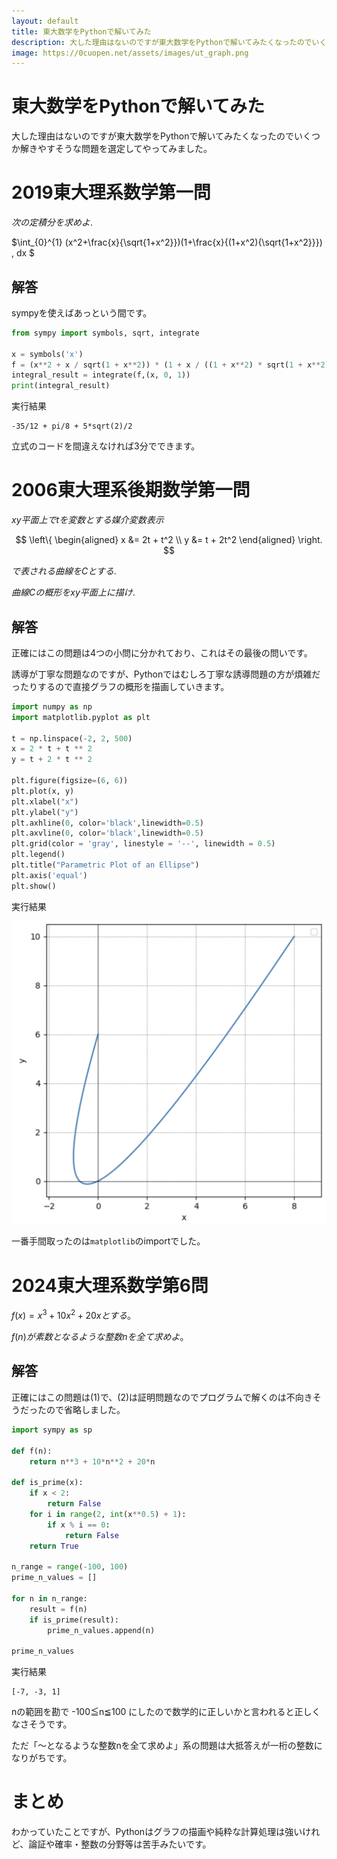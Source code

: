 ```yaml
---
layout: default
title: 東大数学をPythonで解いてみた
description: 大した理由はないのですが東大数学をPythonで解いてみたくなったのでいくつか解きやすそうな問題を選定してやってみました。
image: https://0cuopen.net/assets/images/ut_graph.png
---
```


# 東大数学をPythonで解いてみた

大した理由はないのですが東大数学をPythonで解いてみたくなったのでいくつか解きやすそうな問題を選定してやってみました。

# 2019東大理系数学第一問

$次の定積分を求めよ.$

$\int_{0}^{1} (x^2+\frac{x}{\sqrt{1+x^2}})(1+\frac{x}{(1+x^2){\sqrt{1+x^2}}}) \, dx $

## 解答

sympyを使えばあっという間です。

```python
from sympy import symbols, sqrt, integrate

x = symbols('x')
f = (x**2 + x / sqrt(1 + x**2)) * (1 + x / ((1 + x**2) * sqrt(1 + x**2)))
integral_result = integrate(f,(x, 0, 1))
print(integral_result)
```

実行結果

```
-35/12 + pi/8 + 5*sqrt(2)/2
```

立式のコードを間違えなければ3分でできます。

# 2006東大理系後期数学第一問


$xy平面上でtを変数とする媒介変数表示$

$$
\left\{
\begin{aligned}
x &= 2t + t^2 \\
y &= t + 2t^2
\end{aligned}
\right.
$$

$で表される曲線をCとする.$

$曲線Cの概形をxy平面上に描け.$

## 解答

正確にはこの問題は4つの小問に分かれており、これはその最後の問いです。

誘導が丁寧な問題なのですが、Pythonではむしろ丁寧な誘導問題の方が煩雑だったりするので直接グラフの概形を描画していきます。

```python
import numpy as np
import matplotlib.pyplot as plt

t = np.linspace(-2, 2, 500)
x = 2 * t + t ** 2
y = t + 2 * t ** 2

plt.figure(figsize=(6, 6))
plt.plot(x, y)
plt.xlabel("x")
plt.ylabel("y")
plt.axhline(0, color='black',linewidth=0.5)
plt.axvline(0, color='black',linewidth=0.5)
plt.grid(color = 'gray', linestyle = '--', linewidth = 0.5)
plt.legend()
plt.title("Parametric Plot of an Ellipse")
plt.axis('equal')
plt.show()
```

実行結果

<img src="assets/images/ut_graph.png" alt="ut_graph" class="blog_image">

一番手間取ったのは`matplotlib`のimportでした。

# 2024東大理系数学第6問

$f(x)=x^3+10x^2+20xとする。$

$f(n)が素数となるような整数nを全て求めよ。$

## 解答

正確にはこの問題は(1)で、(2)は証明問題なのでプログラムで解くのは不向きそうだったので省略しました。

```python
import sympy as sp

def f(n):
    return n**3 + 10*n**2 + 20*n

def is_prime(x):
    if x < 2:
        return False
    for i in range(2, int(x**0.5) + 1):
        if x % i == 0:
            return False
    return True

n_range = range(-100, 100)
prime_n_values = []

for n in n_range:
    result = f(n)
    if is_prime(result):
        prime_n_values.append(n)

prime_n_values
```

実行結果

```
[-7, -3, 1]
```

nの範囲を勘で -100≦n≦100 にしたので数学的に正しいかと言われると正しくなさそうです。

ただ「〜となるような整数nを全て求めよ」系の問題は大抵答えが一桁の整数になりがちです。

# まとめ

わかっていたことですが、Pythonはグラフの描画や純粋な計算処理は強いけれど、論証や確率・整数の分野等は苦手みたいです。
